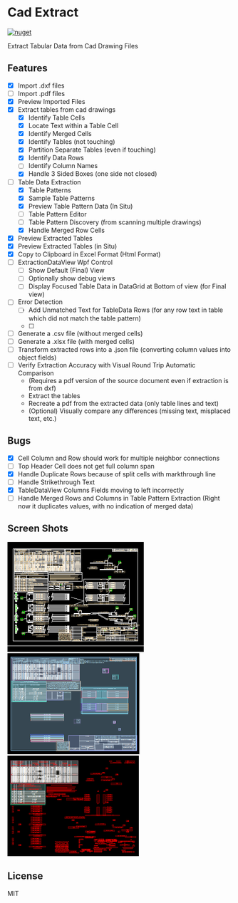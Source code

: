 # Cad Extract

[![nuget](https://img.shields.io/nuget/v/CadExtract.Library.svg)](https://www.nuget.org/packages/CadExtract.Library/)

Extract Tabular Data from Cad Drawing Files

## Features

- [x] Import .dxf files
- [ ] Import .pdf files
- [x] Preview Imported Files
- [x] Extract tables from cad drawings
    - [x] Identify Table Cells
    - [x] Locate Text within a Table Cell
    - [x] Identify Merged Cells
    - [x] Identify Tables (not touching)
    - [x] Partition Separate Tables (even if touching)
    - [x] Identify Data Rows
    - [ ] Identify Column Names
    - [x] Handle 3 Sided Boxes (one side not closed)
- [ ] Table Data Extraction
    - [x] Table Patterns
    - [x] Sample Table Patterns
    - [x] Preview Table Pattern Data (In Situ)
    - [ ] Table Pattern Editor
    - [ ] Table Pattern Discovery (from scanning multiple drawings)
    - [x] Handle Merged Row Cells
- [x] Preview Extracted Tables
- [x] Preview Extracted Tables (in Situ)
- [x] Copy to Clipboard in Excel Format (Html Format)
- [ ] ExtractionDataView Wpf Control
    - [ ] Show Default (Final) View
    - [ ] Optionally show debug views
    - [ ] Display Focused Table Data in DataGrid at Bottom of view (for Final view)
- [ ] Error Detection
    - [ ] Add Unmatched Text for TableData Rows (for any row text in table which did not match the table pattern)
    - [ ] 
- [ ] Generate a .csv file (without merged cells)
- [ ] Generate a .xlsx file (with merged cells)
- [ ] Transform extracted rows into a .json file (converting column values into object fields)
- [ ] Verify Extraction Accuracy with Visual Round Trip Automatic Comparison
    - (Requires a pdf version of the source document even if extraction is from dxf)
    - Extract the tables
    - Recreate a pdf from the extracted data (only table lines and text)
    - (Optional) Visually compare any differences (missing text, misplaced text, etc.)

## Bugs

- [x] Cell Column and Row should work for multiple neighbor connections
- [ ] Top Header Cell does not get full column span
- [x] Handle Duplicate Rows because of split cells with markthrough line
- [ ] Handle Strikethrough Text
- [x] TableDataView Columns Fields moving to left incorrectly
- [ ] Handle Merged Rows and Columns in Table Pattern Extraction (Right now it duplicates values, with no indication of merged data)

## Screen Shots

![Raw Preview](Media/raw.png)
![Found Tables](Media/tables.png)
![Extracted Data](Media/data.png)

## License

MIT
